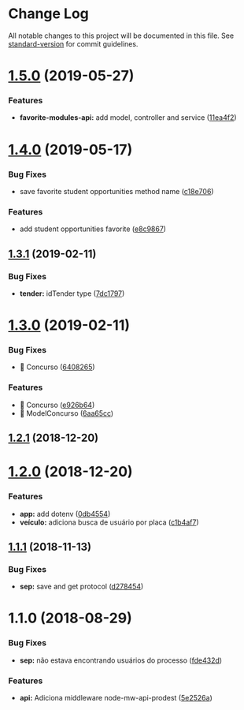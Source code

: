 # Change Log

All notable changes to this project will be documented in this file. See [standard-version](https://github.com/conventional-changelog/standard-version) for commit guidelines.

<a name="1.5.0"></a>
# [1.5.0](https://github.com/alvarollmenezes/api-espm/compare/v1.4.0...v1.5.0) (2019-05-27)


### Features

* **favorite-modules-api:** add model, controller and service ([11ea4f2](https://github.com/alvarollmenezes/api-espm/commit/11ea4f2))



<a name="1.4.0"></a>
# [1.4.0](https://github.com/alvarollmenezes/api-espm/compare/v1.3.1...v1.4.0) (2019-05-17)


### Bug Fixes

* save favorite student opportunities method name ([c18e706](https://github.com/alvarollmenezes/api-espm/commit/c18e706))


### Features

* add student opportunities favorite ([e8c9867](https://github.com/alvarollmenezes/api-espm/commit/e8c9867))



<a name="1.3.1"></a>
## [1.3.1](https://github.com/alvarollmenezes/api-espm/compare/v1.3.0...v1.3.1) (2019-02-11)


### Bug Fixes

* **tender:** idTender type ([7dc1797](https://github.com/alvarollmenezes/api-espm/commit/7dc1797))



<a name="1.3.0"></a>
# [1.3.0](https://github.com/alvarollmenezes/api-espm/compare/v1.2.1...v1.3.0) (2019-02-11)


### Bug Fixes

* 🐛 Concurso ([6408265](https://github.com/alvarollmenezes/api-espm/commit/6408265))


### Features

* 🎸 Concurso ([e926b64](https://github.com/alvarollmenezes/api-espm/commit/e926b64))
* 🎸 ModelConcurso ([6aa65cc](https://github.com/alvarollmenezes/api-espm/commit/6aa65cc))



<a name="1.2.1"></a>
## [1.2.1](https://github.com/alvarollmenezes/api-espm/compare/v1.2.0...v1.2.1) (2018-12-20)



<a name="1.2.0"></a>
# [1.2.0](https://github.com/alvarollmenezes/api-espm/compare/v1.1.1...v1.2.0) (2018-12-20)


### Features

* **app:** add dotenv ([0db4554](https://github.com/alvarollmenezes/api-espm/commit/0db4554))
* **veículo:** adiciona busca de usuário por placa ([c1b4af7](https://github.com/alvarollmenezes/api-espm/commit/c1b4af7))



<a name="1.1.1"></a>
## [1.1.1](https://github.com/alvarollmenezes/api-espm/compare/v1.1.0...v1.1.1) (2018-11-13)


### Bug Fixes

* **sep:** save and get protocol ([d278454](https://github.com/alvarollmenezes/api-espm/commit/d278454))



<a name="1.1.0"></a>
# 1.1.0 (2018-08-29)


### Bug Fixes

* **sep:** não estava encontrando usuários do processo ([fde432d](https://github.com/alvarollmenezes/api-espm/commit/fde432d))


### Features

* **api:** Adiciona middleware node-mw-api-prodest ([5e2526a](https://github.com/alvarollmenezes/api-espm/commit/5e2526a))
